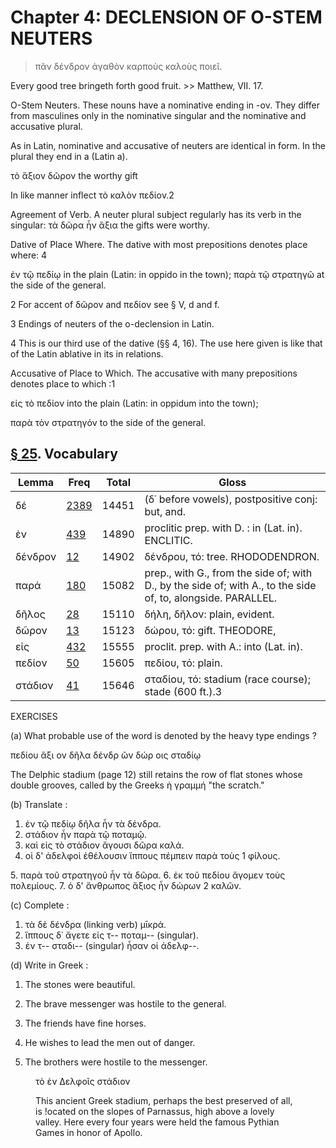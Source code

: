 # Chapter 4: DECLENSION OF O-STEM NEUTERS


>  πᾶν δένδρον ἀγαθὸν καρποὺς καλοὺς ποιεῖ.<br/>
<quote>
Every good tree bringeth forth good fruit. </quote>
>> Matthew, VII. 17.




<div type="textpart" subtype="para" n="21">


Ο-Stem Neuters. These nouns have a nominative
ending in -ον. They differ from masculines only in the
nominative singular and the nominative and accusative
plural.

As in Latin, nominative and accusative of neuters are
identical in form. In the plural they end in a (Latin a).

τὸ ἄξιον δῶρον
the worthy gift


In like manner inflect τὸ καλὸν πεδίον.2

<div type="textpart" subtype="para" n="22">


Agreement of Verb. A neuter plural subject regularly has its verb in the singular:
τὰ δῶρα ἦν ἄξια
the gifts were worthy.

<div type="textpart" subtype="para" n="23">


Dative of Place Where. The dative with most
prepositions denotes place where: 4

ἐν τῷ πεδίῳ in the plain
(Latin: in oppido in the town);
παρὰ τῷ στρατηγῶ at the side of the general.



2 For accent of δῶρον and πεδίον see § V, d and f.

3 Endings of neuters of the ο-declension in Latin.

4 This is our third use of the dative (§§ 4, 16). The use here given is like
that of the Latin ablative in its in relations.


<pb n="11"/>


<div type="textpart" subtype="para" n="24">


Accusative of Place to Which. The accusative
with many prepositions denotes place to which :1

εἰς τὸ πεδίον
into the plain
(Latin: in oppidum into the town);

παρὰ τὸν στρατηγόν to the side of the general.

## [§ 25](#para25). Vocabulary
| Lemma | Freq | Total | Gloss |
| --- | --- | --- | -- |
| δέ | [2389](https://github.com/gregorycrane/CrosbySchaeffer2.0/tree/main/chaps/vocpassages/δέ.md) | 14451 | (δ᾽ before vowels), postpositive conj: but, and.
| ἐν | [439](https://github.com/gregorycrane/CrosbySchaeffer2.0/tree/main/chaps/vocpassages/ἐν.md) | 14890 | proclitic prep. with D. : in (Lat. in). ENCLITIC.
| δένδρον | [12](https://github.com/gregorycrane/CrosbySchaeffer2.0/tree/main/chaps/vocpassages/δένδρον.md) | 14902 | δένδρου, τό: tree. RHODODENDRON. 
| παρά | [180](https://github.com/gregorycrane/CrosbySchaeffer2.0/tree/main/chaps/vocpassages/παρά.md) | 15082 | prep., with G., from the side of; with D., by the side of; with A., to the side of, to, alongside. PARALLEL.
| δῆλος | [28](https://github.com/gregorycrane/CrosbySchaeffer2.0/tree/main/chaps/vocpassages/δῆλος.md) | 15110 | δήλη, δῆλον: plain, evident. 
| δῶρον | [13](https://github.com/gregorycrane/CrosbySchaeffer2.0/tree/main/chaps/vocpassages/δῶρον.md) | 15123 | δώρου, τό: gift. THEODORE, 
| εἰς | [432](https://github.com/gregorycrane/CrosbySchaeffer2.0/tree/main/chaps/vocpassages/εἰς.md) | 15555 | proclit. prep. with A.: into  (Lat. in).
| πεδίον | [50](https://github.com/gregorycrane/CrosbySchaeffer2.0/tree/main/chaps/vocpassages/πεδίον.md) | 15605 | πεδίου, τό: plain.
| στάδιον | [41](https://github.com/gregorycrane/CrosbySchaeffer2.0/tree/main/chaps/vocpassages/στάδιον.md) | 15646 | σταδίου, τό: stadium (race course); stade (600 ft.).3 


<div type="textpart" subtype="para" n="26">


EXERCISES

(a) What probable use  of the word is denoted by the heavy type endings ?

πεδίου
ἄξι ον
δῆλα
δένδρ ῶν
δώρ οις
σταδίῳ

The Delphic stadium (page 12) still retains the row of flat stones whose double grooves, called by the Greeks ἡ γραμμή "the scratch."


(b) Translate :
1. ἐν τῷ πεδίῳ δῆλα ἦν τὰ δένδρα.
2. στάδιον ἦν παρὰ τῷ ποταμῷ.
3. καὶ εἰς τὸ στάδιον ἄγουσι δῶρα καλά.
4. οἱ δ' ἀδελφοὶ ἐθέλουσιν ἵππους πέμπειν παρὰ τοὺς 1 φίλους.
<pb n="12"/>
5. παρὰ τοῦ στρατηγοῦ ἦν τὰ δῶρα.
6. ἐκ τοῦ πεδίου ἄγομεν τοὺς πολεμίους.
7. ὁ δ' ἄνθρωπος ἄξιος ἦν δώρων 2 καλῶν.

(c) Complete :

1. τὰ δὲ δένδρα (linking verb) μῑκρά.
2. ἵππους δ᾽ ἄγετε εἰς τ-- ποταμ-- (singular).
3. ἐν τ-- σταδι-- (singular) ἦσαν οἱ ἀδελφ--.

(d) Write in Greek :



1. The stones were beautiful.
2. The brave messenger was hostile to the general.
3. The friends have fine horses.
4. He wishes to lead the men out of danger.

5. The brothers were hostile to the messenger.

<figure><head>τὸ ἐν Δελφοῖς στάδιον</head>


This ancient Greek stadium, perhaps the best preserved of all, is !ocated on
the slopes of Parnassus, high above a lovely valley. Here every four years
were held the famous Pythian Games in honor of Apollo.</figure>

<pb n="13"/>




